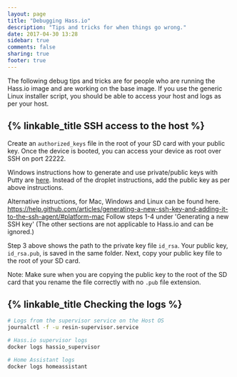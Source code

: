 ```yaml
---
layout: page
title: "Debugging Hass.io"
description: "Tips and tricks for when things go wrong."
date: 2017-04-30 13:28
sidebar: true
comments: false
sharing: true
footer: true
---
```


The following debug tips and tricks are for people who are running the Hass.io image and are working on the base image. If you use the generic Linux installer script, you should be able to access your host and logs as per your host.

## {% linkable_title SSH access to the host %}

Create an `authorized_keys` file in the root of your SD card with your public key. Once the device is booted, you can access your device as root over SSH on port 22222.

Windows instructions how to generate and use private/public keys with Putty are [here][windows-keys]. Instead of the droplet instructions, add the public key as per above instructions.

Alternative instructions, for Mac, Windows and Linux can be found here. https://help.github.com/articles/generating-a-new-ssh-key-and-adding-it-to-the-ssh-agent/#platform-mac
Follow steps 1-4 under 'Generating a new SSH key' (The other sections are not applicable to Hass.io and can be ignored.)

Step 3 above shows the path to the private key file `id_rsa`. Your public key, `id_rsa.pub`, is saved in the same folder. Next, copy your public key file to the root of your SD card.

Note: Make sure when you are copying the public key to the root of the SD card that you rename the file correctly with no `.pub` file extension. 

## {% linkable_title Checking the logs %}

```bash
# Logs from the supervisor service on the Host OS
journalctl -f -u resin-supervisor.service

# Hass.io supervisor logs
docker logs hassio_supervisor

# Home Assistant logs
docker logs homeassistant
```

[windows-keys]: https://www.digitalocean.com/community/tutorials/how-to-use-ssh-keys-with-putty-on-digitalocean-droplets-windows-users

